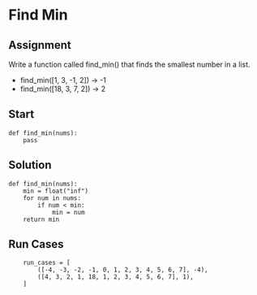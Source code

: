 # Find Min
## Assignment

Write a function called find_min() that finds the smallest number in a list.

- find_min([1, 3, -1, 2]) -> -1
- find_min([18, 3, 7, 2]) -> 2

## Start
    def find_min(nums):
        pass


## Solution

    def find_min(nums):
        min = float("inf")
        for num in nums:
            if num < min:
                min = num
        return min
## Run Cases

        run_cases = [
            ([-4, -3, -2, -1, 0, 1, 2, 3, 4, 5, 6, 7], -4),
            ([4, 3, 2, 1, 18, 1, 2, 3, 4, 5, 6, 7], 1),
        ]
  

